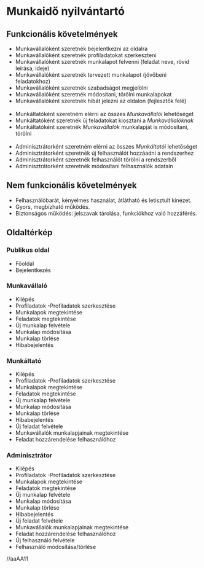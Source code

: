 # Munkaidő nyilvántartó

## Funkcionális követelmények
- Munkavállalóként szeretnék bejelentkezni az oldalra
- Munkavállalóként szeretnék profiladatokat szerkeszteni
- Munkavállalóként szeretnék munkalapot felvenni (feladat neve, rövid leírása, ideje)
- Munkavállalóként szeretnék tervezett munkalapot (jövőbeni feladatokhoz)
- Munkavállalóként szeretnék szabadságot megjelölni
- Munkavállalóként szeretnék módosítani, törölni munkalapokat
- Munkavállalóként szeretnék hibát jelezni az oldalon (fejlesztők felé)
<br><br>
- Munkáltatóként szeretném elérni az összes *Munkavállalói* lehetőséget
- Munkáltatóként szeretnék új feladatokat kiosztani a *Munkavállalóknak*
- Munkáltatóként szeretnék *Munkavállalók* munkalapját is módosítani, törölni
<br><br>
- Adminisztrátorként szeretném elérni az összes *Munkáltatói* lehetőséget
- Adminisztrátorként szeretnék új felhasználót hozzáadni a rendszerhez
- Adminisztrátorként szeretnék felhasználót törölni a rendszerből
- Adminisztrátorként szeretnék módosítani felhasználók adatain

## Nem funkcionális követelmények
- Felhasználóbarát, kényelmes használat, átlátható és letisztult kinézet.
- Gyors, megbízható működés.
- Biztonságos működés: jelszavak tárolása, funkciókhoz való hozzáférés.

## Oldaltérkép

### Publikus oldal
- Főoldal
- Bejelentkezés

### Munkavállaló
- Kilépés
- Profiladatok
  -Profiladatok szerkesztése
- Munkalapok megtekintése
- Feladatok megtekintése
- Új munkalap felvétele
- Munkalap módosítása
- Munkalap törlése
- Hibabejelentés

### Munkáltató
- Kilépés
- Profiladatok
  -Profiladatok szerkesztése
- Munkalapok megtekintése
- Feladatok megtekintése
- Új munkalap felvétele
- Munkalap módosítása
- Munkalap törlése
- Hibabejelentés
- Új feladat felvétele
- Munkavállalók munkalapjainak megtekintése
- Feladat hozzárendelése felhasználóhoz

### Adminisztrátor
- Kilépés
- Profiladatok
  -Profiladatok szerkesztése
- Munkalapok megtekintése
- Feladatok megtekintése
- Új munkalap felvétele
- Munkalap módosítása
- Munkalap törlése
- Hibabejelentés
- Új feladat felvétele
- Munkavállalók munkalapjainak megtekintése
- Feladat hozzárendelése felhasználóhoz
- Új felhasználó felvétele
- Felhasználó módosítása/törlése


//aaAA11